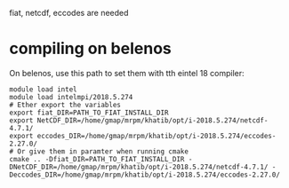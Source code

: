 fiat, netcdf, eccodes are needed

# compiling on belenos
On belenos, use this path to set them with tth eintel 18 compiler:
```
module load intel
module load intelmpi/2018.5.274
# Ether export the variables
export fiat_DIR=PATH_TO_FIAT_INSTALL_DIR
export NetCDF_DIR=/home/gmap/mrpm/khatib/opt/i-2018.5.274/netcdf-4.7.1/
export eccodes_DIR=/home/gmap/mrpm/khatib/opt/i-2018.5.274/eccodes-2.27.0/
# Or give them in paramter when running cmake
cmake .. -Dfiat_DIR=PATH_TO_FIAT_INSTALL_DIR -DNetCDF_DIR=/home/gmap/mrpm/khatib/opt/i-2018.5.274/netcdf-4.7.1/ -Deccodes_DIR=/home/gmap/mrpm/khatib/opt/i-2018.5.274/eccodes-2.27.0/

